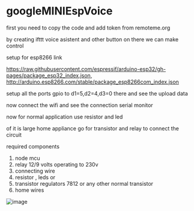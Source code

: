 # googleMINIEspVoice

first you need to copy the code and add token from remoteme.org 

by creating ifttt voice asistent and other button on there 
we can make control 

setup for esp8266 link 

https://raw.githubusercontent.com/espressif/arduino-esp32/gh-pages/package_esp32_index.json, http://arduino.esp8266.com/stable/package_esp8266com_index.json

setup all the ports gpio to d1=5,d2=4,d3=0 there and see the upload data 

now connect the wifi and see the connection serial monitor 

now for normal application use resistor and led 

of it is large home appliance 
go for transistor and relay to connect the circuit 

required components 
1. node mcu 
2. relay 12/9 volts operating to 230v 
3. connecting wire 
4. resistor , leds 
or 
4. transistor regulators 7812 or any other normal transistor
5. home wires 

![image](https://user-images.githubusercontent.com/52873899/179240868-5a5e1369-abdd-468b-a29d-cbd2ec4e2de3.png)
